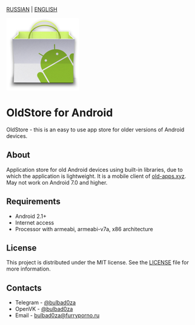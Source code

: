 [RUSSIAN](https://github.com/tmdg01/oldstore-android/blob/master/README.md) | [ENGLISH](https://github.com/tmdg01/oldstore-android/blob/master/README-EN.md)

![Logo](https://github.com/tmdg01/oldstore-android/blob/master/app/src/main/res/mipmap-xxxhdpi/ic_launcher.png)

# OldStore for Android

OldStore - this is an easy to use app store for older versions of Android devices. 

## About

Application store for old Android devices using built-in libraries, due to which the application is lightweight. It is a mobile client of [old-apps.xyz](http://old-apps.xyz). May not work on Android 7.0 and higher.

## Requirements

- Android 2.1+
- Internet access
- Processor with armeabi, armeabi-v7a, x86 architecture
  
## License

This project is distributed under the MIT license. See the [LICENSE](LICENSE) file for more information.

## Contacts

 - Telegram - [@bulbad0za](https://t.me/bulbad0za)
 - OpenVK - [@bulbad0za](https://ovk.to/bulbad0za)
 - Email - bulbad0za@furryporno.ru
